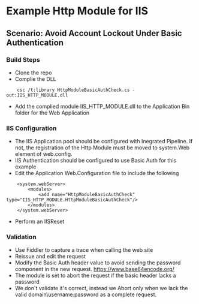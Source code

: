 # Example Http Module for IIS
## Scenario: Avoid Account Lockout Under Basic Authentication

### Build Steps
* Clone the repo
* Complie the DLL
~~~
	csc /t:library HttpModuleBasicAuthCheck.cs -out:IIS_HTTP_MODULE.dll
~~~
* Add the complied module IIS_HTTP_MODULE.dll to the Application Bin folder for the Web Application

### IIS Configuration 

* The IIS Application pool should be configured with Inegrated Pipeline. If not, the registration of the Http Module must be moved to system.Web element of web.config.
* IIS Authentication should be configured to use Basic Auth for this example
* Edit the Application Web.Configuration file to include the following
~~~
	<system.webServer>
		<modules>
			<add name="HttpModuleBasicAuthCheck" type="IIS_HTTP_MODULE.HttpModuleBasicAuthCheck"/>
		</modules>
	</system.webServer>
~~~


* Perform an IISReset

### Validation

* Use Fiddler to capture a trace when calling the web site
* Reissue and edit the request
* Modify the Basic Auth header value to avoid sending the password component in the new request. https://www.base64encode.org/
* The module is set to abort the request if the basic header lacks a password
* We don't validate it's correct, instead we Abort only when we lack the valid domain\username:password as a complete request.

